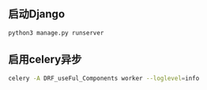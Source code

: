 ## 启动Django
```bash
python3 manage.py runserver 
```
## 启用celery异步
```bash
celery -A DRF_useFul_Components worker --loglevel=info
```
